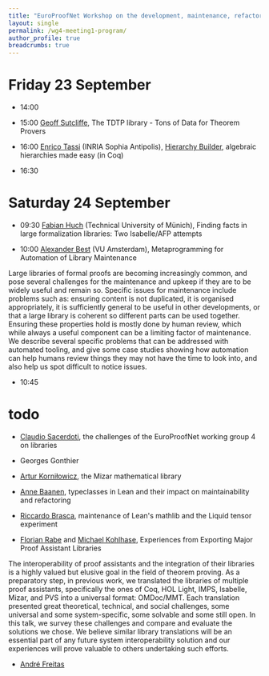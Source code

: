 ```yaml
---
title: "EuroProofNet Workshop on the development, maintenance, refactoring and search of large libraries of proofs"
layout: single
permalink: /wg4-meeting1-program/
author_profile: true
breadcrumbs: true
---
```


# Friday 23 September

- 14:00

- 15:00 [Geoff Sutcliffe](https://www.cs.miami.edu/home/geoff/), The TDTP library - Tons of Data for Theorem Provers <!--(online)-->

- 16:00 [Enrico Tassi](http://www-sop.inria.fr/members/Enrico.Tassi/) (INRIA Sophia Antipolis), [Hierarchy Builder](https://github.com/math-comp/hierarchy-builder), algebraic hierarchies made easy (in Coq) <!--(online)--> <!--30'-->

- 16:30

# Saturday 24 September

- 09:30 [Fabian Huch](https://www21.in.tum.de/team/huch/) (Technical University of Münich), Finding facts in large formalization libraries: Two Isabelle/AFP attempts <!--30'-->

- 10:00 [Alexander Best](https://alexjbest.github.io/) (VU Amsterdam), Metaprogramming for Automation of Library Maintenance

Large libraries of formal proofs are becoming increasingly common, and
pose several challenges for the maintenance and upkeep if they are to
be widely useful and remain so.
Specific issues for maintenance include problems such as: ensuring
content is not duplicated, it is organised appropriately, it is
sufficiently general to be useful in other developments, or that a
large library is coherent so different parts can be used together.
Ensuring these properties hold is mostly done by human review, which
while always a useful component can be a limiting factor of
maintenance.
We describe several specific problems that can be addressed with
automated tooling, and give some case studies showing how automation
can help humans review things they may not have the time to look into,
and also help us spot difficult to notice issues.

- 10:45

# todo

- [Claudio Sacerdoti](http://www.cs.unibo.it/~sacerdot/), the challenges of the EuroProofNet working group 4 on libraries

- Georges Gonthier <!--(online)-->

- [Artur Korniłowicz](http://math.uwb.edu.pl/~arturk/), the Mizar mathematical library <!--(online)-->

- [Anne Baanen](https://www.cs.vu.nl/~tbn305/), typeclasses in Lean and their impact on maintainability and refactoring

- [Riccardo Brasca](https://webusers.imj-prg.fr/~riccardo.brasca/), maintenance of Lean's mathlib and the Liquid tensor experiment

- [Florian Rabe](https://kwarc.info/people/frabe/) and [Michael Kohlhase](https://kwarc.info/people/mkohlhase/), Experiences from Exporting Major Proof Assistant Libraries <!--(online?)--> <!--30-60'-->

The interoperability of proof assistants and the integration of their libraries is a highly valued but elusive goal in the field of theorem proving.
As a preparatory step, in previous work, we translated the libraries of multiple proof assistants, specifically the ones of Coq, HOL Light, IMPS, Isabelle, Mizar, and
PVS into a universal format: OMDoc/MMT.
Each translation presented great theoretical, technical, and social challenges, some universal and some system-specific, some solvable and some still open.
In this talk, we survey these challenges and compare and evaluate the solutions we chose.
We believe similar library translations will be an essential part of any future system interoperability solution and our experiences will prove valuable to others undertaking such efforts.

- [André Freitas](http://andrefreitas.org/)
